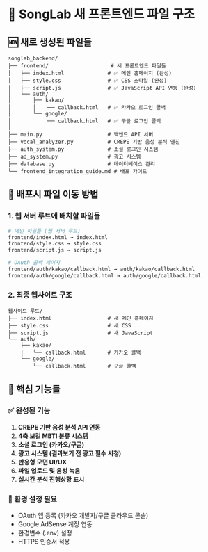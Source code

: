 # 📁 SongLab 새 프론트엔드 파일 구조

## 🆕 새로 생성된 파일들

```
songlab_backend/
├── frontend/                    # 새 프론트엔드 파일들
│   ├── index.html              # ✅ 메인 홈페이지 (완성)
│   ├── style.css               # ✅ CSS 스타일 (완성)
│   ├── script.js               # ✅ JavaScript API 연동 (완성)
│   └── auth/
│       ├── kakao/
│       │   └── callback.html   # ✅ 카카오 로그인 콜백
│       └── google/
│           └── callback.html   # ✅ 구글 로그인 콜백
│
├── main.py                     # 백엔드 API 서버
├── vocal_analyzer.py           # CREPE 기반 음성 분석 엔진
├── auth_system.py              # 소셜 로그인 시스템
├── ad_system.py                # 광고 시스템
├── database.py                 # 데이터베이스 관리
└── frontend_integration_guide.md # 배포 가이드
```

## 🔄 배포시 파일 이동 방법

### 1. 웹 서버 루트에 배치할 파일들
```bash
# 메인 파일들 (웹 서버 루트)
frontend/index.html → index.html
frontend/style.css → style.css  
frontend/script.js → script.js

# OAuth 콜백 페이지
frontend/auth/kakao/callback.html → auth/kakao/callback.html
frontend/auth/google/callback.html → auth/google/callback.html
```

### 2. 최종 웹사이트 구조
```
웹사이트 루트/
├── index.html                  # 새 메인 홈페이지
├── style.css                   # 새 CSS
├── script.js                   # 새 JavaScript
└── auth/
    ├── kakao/
    │   └── callback.html       # 카카오 콜백
    └── google/
        └── callback.html       # 구글 콜백
```

## 🎯 핵심 기능들

### ✅ 완성된 기능
1. **CREPE 기반 음성 분석 API 연동**
2. **4축 보컬 MBTI 분류 시스템**  
3. **소셜 로그인 (카카오/구글)**
4. **광고 시스템 (결과보기 전 광고 필수 시청)**
5. **반응형 모던 UI/UX**
6. **파일 업로드 및 음성 녹음**
7. **실시간 분석 진행상황 표시**

### 🔧 환경 설정 필요
- OAuth 앱 등록 (카카오 개발자/구글 클라우드 콘솔)
- Google AdSense 계정 연동
- 환경변수 (.env) 설정
- HTTPS 인증서 적용